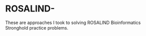 # ROSALIND-
These are approaches I took to solving ROSALIND Bioinformatics Stronghold practice problems. 

